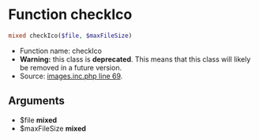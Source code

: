 Function checkIco
===========================





```php
mixed checkIco($file, $maxFileSize)
```

* Function name: checkIco
* **Warning:** this class is **deprecated**. This means that this class will likely be removed in a future version.
* Source: [images.inc.php line 69](https://github.com/PrestaShop/PrestaShop/blob/1.5.6.2/images.inc.php#L69).

Arguments
---------

* $file **mixed**
* $maxFileSize **mixed**

